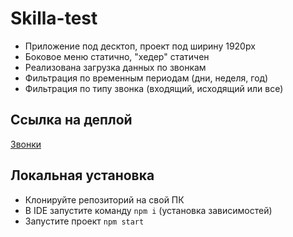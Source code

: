 # Skilla-test

- Приложение под десктоп, проект под ширину 1920px
- Боковое меню статично, "хедер" статичен
- Реализована загрузка данных по звонкам
- Фильтрация по временным периодам (дни, неделя, год)
- Фильтрация по типу звонка (входящий, исходящий или все)

## Ссылка на деплой

[Звонки](https://artaleal.github.io/Skilla-test/)

## Локальная установка

- Клонируйте репозиторий на свой ПК
- В IDE запустите команду `npm i` (установка зависимостей)
- Запустите проект `npm start`
